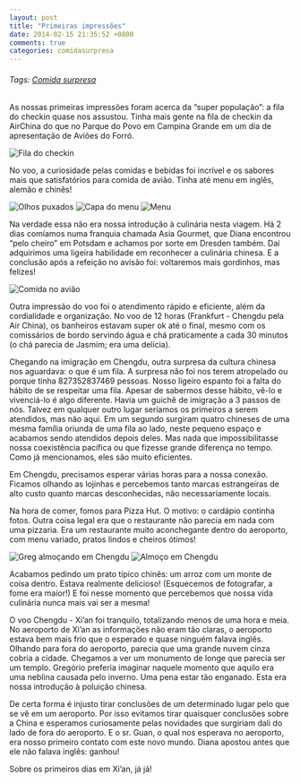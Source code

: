 ```yaml
---
layout: post
title: "Primeiras impressões"
date: 2014-02-15 21:35:52 +0800
comments: true
categories: comidasurpresa
---
```

###### Tags: [Comida surpresa](/blog/categories/comidasurpresa)

As nossas primeiras impressões foram acerca da “super população”: a fila do checkin quase nos assustou. Tinha mais gente na fila de checkin da AirChina do que no Parque do Povo em Campina Grande em um dia de apresentação de Aviões do Forró.

![Fila do checkin](/images/fila_checkin.jpg)

No voo, a curiosidade pelas comidas e bebidas foi incrível e os sabores mais que satisfatórios para comida de avião. Tinha até menu em inglês, alemão e chinês!

![Olhos puxados](/images/olhos_puxados.jpg)
![Capa do menu](/images/menu_frente_voo.jpg)
![Menu](/images/menu_verso_voo.jpg)

Na verdade essa não era nossa introdução à culinária nesta viagem. Há 2 dias comíamos numa franquia chamada Asia Gourmet, que Diana encontrou “pelo cheiro” em Potsdam e achamos por sorte em Dresden também. Daí adquirimos uma ligeira habilidade em reconhecer a culinária chinesa. E a conclusão após a refeição no avisão foi: voltaremos mais gordinhos, mas felizes!

![Comida no avião](/images/comida_voo.jpg)
 
Outra impressão do voo foi o atendimento rápido e eficiente, além da cordialidade e organização. No voo de 12 horas (Frankfurt - Chengdu pela Air China), os banheiros estavam super ok até o final, mesmo com os comissários de bordo servindo água e chá praticamente a cada 30 minutos (o chá parecia de Jasmim; era uma delícia).

Chegando na imigração em Chengdu, outra surpresa da cultura chinesa nos aguardava: o que é um fila. A surpresa não foi nos terem atropelado ou porque tinha 827352837469 pessoas. Nosso ligeiro espanto foi a falta do hábito de se respeitar uma fila. Apesar de sabermos desse hábito, vê-lo e vivenciá-lo é algo diferente. Havia um guichê de imigração a 3 passos de nós. Talvez em qualquer outro lugar seríamos os primeiros a serem atendidos, mas não aqui. Em um segundo surgiram quatro chineses de uma mesma família oriunda de uma fila ao lado, neste pequeno espaço e acabamos sendo atendidos depois deles. Mas nada que impossibilitasse nossa coexistência pacífica ou que fizesse grande diferença no tempo. Como já mencionamos, eles são muito eficientes.

Em Chengdu, precisamos esperar várias horas para a nossa conexão. Ficamos olhando as lojinhas e percebemos tanto marcas estrangeiras de alto custo quanto marcas desconhecidas, não necessariamente locais.

Na hora de comer, fomos para Pizza Hut. O motivo: o cardápio continha fotos. Outra coisa legal era que o restaurante não parecia em nada com uma pizzaria. Era um restaurante muito aconchegante dentro do aeroporto, com menu variado, pratos lindos e cheiros ótimos!

![Greg almoçando em Chengdu](/images/greg_pizza_hut_chengdu.jpg)
![Almoço em Chengdu](/images/pizza_hut_chengdu.jpg)

Acabamos pedindo um prato típico chinês: um arroz com um monte de coisa dentro. Estava realmente delicioso! (Esquecemos de fotografar, a fome era maior!) E foi nesse momento que percebemos que nossa vida culinária nunca mais vai ser a mesma! 

O voo Chengdu - Xi’an foi tranquilo, totalizando menos de uma hora e meia. No aeroporto de Xi’an as informações não eram tão claras, o aeroporto estava bem mais frio que o esperado e quase ninguém falava inglês. Olhando para fora do aeroporto, parecia que uma grande nuvem cinza cobria a cidade. Chegamos a ver um monumento de longe que parecia ser um templo. Gregório preferia imaginar naquele momento que aquilo era uma neblina causada pelo inverno. Uma pena estar tão enganado. Esta era nossa introdução à poluição chinesa.

De certa forma é injusto tirar conclusões de um determinado lugar pelo que se vê em um aeroporto. Por isso evitamos tirar quaisquer conclusões sobre a China e esperamos curiosamente pelas novidades que surgiriam dali do lado de fora do aeroporto. E o sr. Guan, o qual nos esperava no aeroporto, era nosso primeiro contato com este novo mundo. Diana apostou antes que ele não falava inglês: ganhou!

Sobre os primeiros dias em Xi’an, já já!
